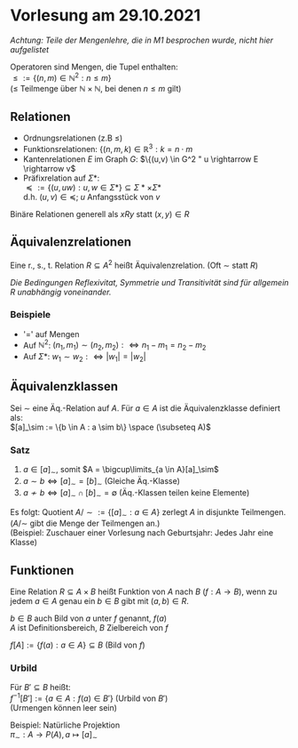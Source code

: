 # Vorlesung am 29.10.2021
*Achtung: Teile der Mengenlehre, die in M1 besprochen wurde, nicht hier aufgelistet*  

Operatoren sind Mengen, die Tupel enthalten:  
$\le := \{(n,m) \in \mathbb{N}^2 : n \le m\}$  
($\le$ Teilmenge über $\mathbb{N} \times \mathbb{N}$, bei denen $n \le m$ gilt)


## Relationen
- Ordnungsrelationen (z.B $\le$)
- Funktionsrelationen: $\{(n,m,k) \in \mathbb{R}^3 : k = n \cdot m$
- Kantenrelationen $E$ im Graph $G$: $\{(u,v) \in G^2 " u \rightarrow E \rightarrow v$
- Präfixrelation auf $\Sigma*$:  
  $\preccurlyeq := \{(u,uw) : u, w \in \Sigma*\} \subseteq \Sigma* \times \Sigma*$  
  d.h. $(u,v) \in \preccurlyeq$; $u$ Anfangsstück von $v$

Binäre Relationen generell als $x R y$ statt $(x,y) \in R$


## Äquivalenzrelationen
Eine r., s., t. Relation $R \subseteq A^2$ heißt Äquivalenzrelation. (Oft $\sim$ statt $R$)

*Die Bedingungen Reflexivitat, Symmetrie und Transitivität sind für allgemein $R$ unabhängig voneinander.*  

### Beispiele
- '$=$' auf Mengen
- Auf $\mathbb{N}^2$: $(n_1,m_1) \sim (n_2,m_2) :\iff n_1 - m_1 = n_2 - m_2$  
- Auf $\Sigma*$: $w_1 \sim w_2 :\iff |w_1| = |w_2|$


## Äquivalenzklassen
Sei $\sim$ eine Äq.-Relation auf $A$. Für $a \in A$ ist die Äquivalenzklasse definiert als:  
$[a]_\sim := \{b \in A : a \sim b\} \space (\subseteq A)$

### Satz
1. $a \in [a]_\sim$, somit $A = \bigcup\limits_{a \in A}[a]_\sim$
2. $a \sim b \iff [a]_\sim = [b]_\sim$ (Gleiche Äq.-Klasse)
3. $a \not\sim b \iff [a]_\sim \cap [b]_\sim = \emptyset$ (Äq.-Klassen teilen keine Elemente)

Es folgt: Quotient $A / \sim := \{[a]_\sim : a \in A \}$ zerlegt $A$ in disjunkte Teilmengen. ($A / \sim$ gibt die Menge der Teilmengen an.)  
(Beispiel: Zuschauer einer Vorlesung nach Geburtsjahr: Jedes Jahr eine Klasse)


## Funktionen
Eine Relation $R \subseteq A \times B$ heißt Funktion von $A$ nach $B$ ($f: A \rightarrow B$), wenn zu jedem $a \in A$ genau ein $b \in B$ gibt mit $(a, b) \in R$.

$b \in B$ auch Bild von $a$ unter $f$ genannt, $f(a)$  
$A$ ist Definitionsbereich, $B$ Zielbereich von $f$

$f[A] := \{ f(a) : a \in A \} \subseteq B$ (Bild von $f$)

### Urbild
Für $B' \subseteq B$ heißt:  
$f^{-1}[B'] := \{a \in A : f(a) \in B' \}$ (Urbild von $B'$)  
(Urmengen können leer sein)

Beispiel: Natürliche Projektion  
$\pi_\sim: A \rightarrow P(A), a \mapsto [a]_\sim$